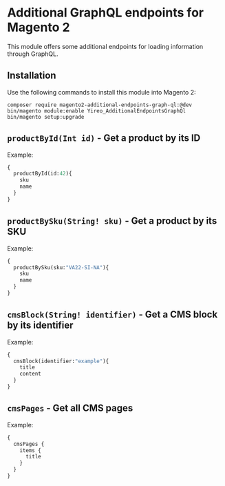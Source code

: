 # Additional GraphQL endpoints for Magento 2
This module offers some additional endpoints for loading information through GraphQL.

## Installation
Use the following commands to install this module into Magento 2:

    composer require magento2-additional-endpoints-graph-ql:@dev
    bin/magento module:enable Yireo_AdditionalEndpointsGraphQl
    bin/magento setup:upgrade

## `productById(Int id)` - Get a product by its ID
Example:
```graphql
{
  productById(id:42){
    sku
    name
  }
}
```

## `productBySku(String! sku)` - Get a product by its SKU
Example:
```graphql
{
  productBySku(sku:"VA22-SI-NA"){
    sku
    name
  }
}
```

## `cmsBlock(String! identifier)` - Get a CMS block by its identifier
Example:
```graphql
{
  cmsBlock(identifier:"example"){
    title
    content
  }
}
```

## `cmsPages` - Get all CMS pages
Example:
```graphql
{
  cmsPages {
    items {
      title
    }
  }
}
```
